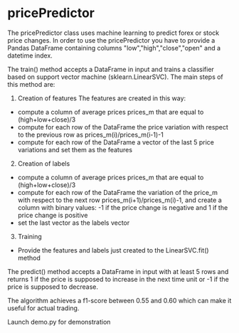 # pricePredictor

The pricePredictor class uses machine learning to predict forex or stock price changes.
In order to use the pricePredictor you have to provide a Pandas DataFrame containing columns "low","high","close","open" and a datetime index.

The train() method accepts a DataFrame in input and trains a classifier based on support vector machine (sklearn.LinearSVC).
The main steps of this method are:
1. Creation of features
The features are created in this way:
- compute a column of average prices prices_m that are equal to (high+low+close)/3
- compute for each row of the DataFrame the price variation with respect to the previous row as prices_m(i)/prices_m(i-1)-1
- compute for each row of the DataFrame a vector of the last 5 price variations and set them as the features
2. Creation of labels
- compute a column of average prices prices_m that are equal to (high+low+close)/3
- compute for each row of the DataFrame the variation of the price_m with respect to the next row prices_m(i+1)/prices_m(i)-1, and create a column with binary values: -1 if the price change is negative and 1 if the price change is positive
- set the last vector as the labels vector
3. Training
- Provide the features and labels just created to the LinearSVC.fit() method

The predict() method accepts a DataFrame in input with at least 5 rows and returns 1 if the price is supposed to increase in the next time unit or -1 if the price is supposed to decrease.
	
The algorithm achieves a f1-score between 0.55 and 0.60 which can make it useful for actual trading.
	
Launch demo.py for demonstration
